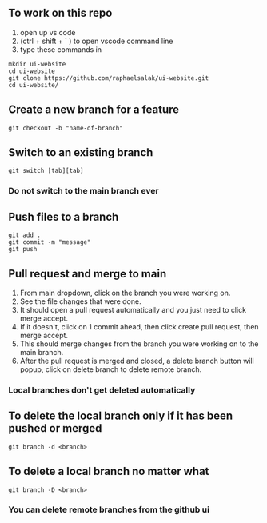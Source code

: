 ## To work on this repo
1. open up vs code
2. (ctrl + shift + ` ) to open vscode command line
3. type these commands in
```
mkdir ui-website
cd ui-website
git clone https://github.com/raphaelsalak/ui-website.git
cd ui-website/ 
```

## Create a new branch for a feature
```
git checkout -b "name-of-branch"
```

## Switch to an existing branch
```
git switch [tab][tab]
```

### Do not switch to the main branch ever

## Push files to a branch
```
git add . 
git commit -m "message"
git push
```

## Pull request and merge to main
1. From main dropdown, click on the branch you were working on. 
2. See the file changes that were done.
3. It should open a pull request automatically and you just need to click merge accept. 
4. If it doesn't, click on 1 commit ahead, then click create pull request, then merge accept.
5. This should merge changes from the branch you were working on to the main branch.
6. After the pull request is merged and closed, a delete branch button will popup, click on delete branch to delete remote branch.

### Local branches don't get deleted automatically
## To delete the local branch only if it has been pushed or merged
```
git branch -d <branch> 
```
## To delete a local branch no matter what
```
git branch -D <branch> 
```
### You can delete remote branches from the github ui
